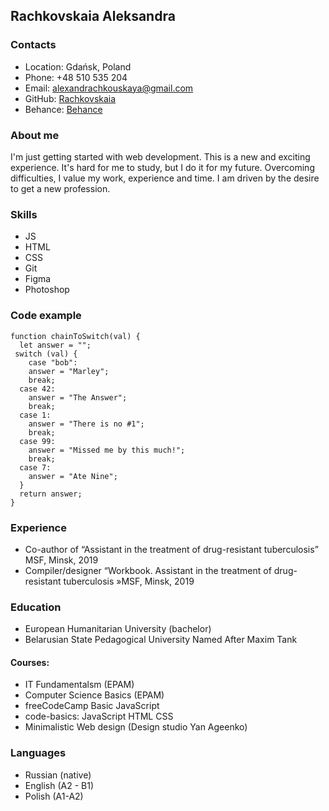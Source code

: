 ## Rachkovskaia Aleksandra

### Contacts

- Location: Gdańsk, Poland
- Phone: +48 510 535 204
- Email: alexandrachkouskaya@gmail.com
- GitHub: [Rachkovskaia](https://github.com/Rachkovskaia)
- Behance: [Behance](https://www.behance.net/alexandrachkou)

### About me

I'm just getting started with web development. This is a new and exciting experience.
It's hard for me to study, but I do it for my future. Overcoming difficulties, I value my work, experience and time.
I am driven by the desire to get a new profession.

### Skills

- JS
- HTML
- CSS
- Git
- Figma
- Photoshop

### Code example

```
function chainToSwitch(val) {
  let answer = "";
 switch (val) {
    case "bob":
    answer = "Marley";
    break;
  case 42:
    answer = "The Answer";
    break;
  case 1:
    answer = "There is no #1";
    break;
  case 99:
    answer = "Missed me by this much!";
    break;
  case 7:
    answer = "Ate Nine";
  }
  return answer;
}
```

### Experience

- Co-author of “Assistant in the treatment of drug-resistant tuberculosis” MSF, Minsk, 2019
- Compiler/designer “Workbook. Assistant in the treatment of drug-resistant tuberculosis »MSF, Minsk, 2019

### Education

- European Humanitarian University (bachelor)
- Belarusian State Pedagogical University Named After Maxim Tank

#### Courses:

- IT Fundamentalsm (EPAM)
- Computer Science Basics (EPAM)
- freeCodeCamp Basic JavaScript
- code-basics: JavaScript HTML CSS
- Minimalistic Web design (Design studio Yan Ageenko)

### Languages

- Russian (native)
- English (A2 - B1)
- Polish (A1-A2)
